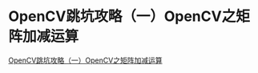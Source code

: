 # OpenCV跳坑攻略（一）OpenCV之矩阵加减运算
[OpenCV跳坑攻略（一）OpenCV之矩阵加减运算](https://aiwithcloud.com/2021/07/30/opencv%e8%b7%b3%e5%9d%91%e6%94%bb%e7%95%a5%ef%bc%88%e4%b8%80%ef%bc%89opencv%e4%b9%8b%e7%9f%a9%e9%98%b5%e5%8a%a0%e5%87%8f%e8%bf%90%e7%ae%97/)